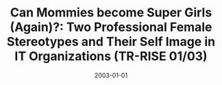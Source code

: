 ---
abstract: ''
authors:
- V. Kocman
- Thomas Grechenig
- Wolfgang Zuser
date: '2003-01-01'
featured: false
links:
- name: Publik
  url: https://publik.tuwien.ac.at/showentry.php?ID=138174&lang=1
publication_types:
- '4'
publishDate: '2003-01-01'
title: 'Can Mommies become Super Girls (Again)?: Two Professional Female Stereotypes
  and Their Self Image in IT Organizations (TR-RISE 01/03)'
url_pdf: ''
---